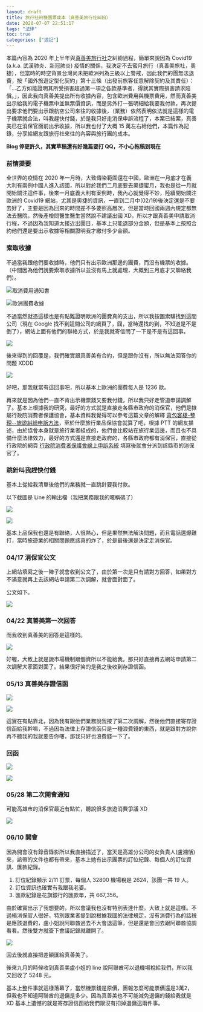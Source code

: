 ```yaml
---
layout: draft
title: 旅行社飛機團票成本（真善美旅行社糾紛）
date: 2020-07-07 22:51:17
tags: "法律"
toc: true
categories: ["遊記"]
---
```


本篇內容為 2020 年上半年與[真善美旅行社](http://musictravel.tw/?action=index)之糾紛過程，簡單來說因為 Covid19 (a.k.a. 武漢肺炎、新冠肺炎) 疫情的關係，我決定不去蜜月旅行（真善美旅社，奧捷），但當時的時空背景台灣尚未把歐洲列為三級以上警戒，因此我們的團無法退費，按「國外旅遊定型化契約」第十三條（出發前旅客任意解除契約及其責任）：「...乙方如能證明其所受損害超過第一項之各款基準者，得就其實際損害請求賠償。」，因此我向真善美提出所有收據內容，包含歐洲費用與機票費用，然而真善美出示給我的電子機票中並無票價資訊，而是另外打一張明細給我要我付款，再次提出要求他們要出示跟航空公司來往的收據後，（業務）依然表明依法就是這樣的電子機票就合法，叫我趕快付錢，於是我只好走消保申訴流程了，本案已結案，真善美已在消保官面前出示收據，所以我也付了大概 15 萬左右給他們，本篇作為記錄，分享給網友跟旅行社來往的內容與旅行團的成本。

**Blog 停更許久，其實草稿還有好幾篇要打 QQ，不小心拖稿到現在**

<!--more-->

### 前情提要

全世界的疫情在 2020 年一月時，大致傳染範圍還在中國，歐洲在一月底才在義大利有兩例中國人進入該國，所以對於我們二月底要去奧捷蜜月，我也是從一月就開始關注這件事，後來一月底義大利有案例時，我內心就覺得不妙，陸續開始關注歐洲的 Covid19 網站，尤其是奧捷的資訊，一直到二月中(02/19)後決定還是不要去好了，主要是因為回來的時間差不多要照高層次，但是當時回國兩週內規定都無法去醫院，然後產檢問醫生醫生當然說不建議出國 XD，所以才跟真善美申請取消行程，不過因為我知道太接近出團日，基本上只能退部分金額，但是基本上按照合約他們還是要出示收據等相關證明我才繳付多少金額。

### 索取收據

不過當我跟他們要收據時，他們只有出示歐洲那邊的團費，而沒有機票的收據。（中間因為他們說要索取收據所以並沒有馬上就處理，大概到三月底才又聯絡我們）。

![取消費用通知書](https://lh3.googleusercontent.com/lbPeTYbOCBrRFl8zUixR74ZRTMa_P4YHHF-TcCvizDQvNmU20fA0AFZPd1t1raFF4wGn6HkPXO2uWMAJans=w1024-no-tmp.jpg)


![歐洲團費收據](https://lh3.googleusercontent.com/sp0KAbogxxtfV264fqsIwpfozy8lN8U7LiuvYrZZvrYHUdkEw4ozZl1XcLDoifj73WCRAsstpf5S1NMytBo=w1024-no-tmp.jpg)

不過當然就憑這樣也是有點難證明歐洲的團費真的支出，所以我按圖索驥找到這間公司（現在 Google 找不到這間公司的網頁了，囧，當時還找的到，不知道是不是倒了），網站上面有他們的聯絡方式，於是我就寄信問了一下是不是有這回事。

![](https://lh3.googleusercontent.com/rJcpeylXoJePovhrFaki7z1M8LJBpy0EJlVlgQrHxOqFkXI2MAgX1VVufR1xfsDJgLK-uAHILta0_8QwdRE=w1024-no-tmp.jpg)


後來得到的回覆是，我們確實跟真善美有合約，但是跟你沒有，所以無法回答你的問題 XDDD

![](https://lh3.googleusercontent.com/iE22t37hnGYI4191ZMaNNa3VcwQOjMvG-OsjaOjPTb9olQ8VUuHW2Cr5dyk0d8owbHfhvD8yJNn__LMe1R4=w1024-no-tmp.jpg)

好吧，那我就當有這回事吧，所以基本上歐洲的團費每人是 1236 歐。

再來就是因為他們一直不肯出示機票錢又要我付錢，所以我只好走管道申請調解了。基本上根據我的研究，最好的方式就是直接走各縣市政府的消保官，他們是隸屬行政院消費者保護協會，基本資料我覺得可以參考這篇文章的解釋 [背包客棧-整理--旅遊糾紛申訴方法](https://www.backpackers.com.tw/forum/archive/index.php/t-644863.html)，至於什麼旅行業品保協會就算了吧，根據 PTT 的網友描述，由於協會本身就是旅行業者組成的，他們會比較站在旅行業這邊，而且也不具備什麼法律效力，最好的方式還是直接走政府的，各縣市政府都有消保官，直接從行政院的網頁 [行政院消費者保護會線上申訴系統](https://appeal.cpc.ey.gov.tw/WWW/Default.aspx) 填寫後就會分派到該縣市的消保官了。

### 跳針叫我趕快付錢

基本上從給我清單後他們的業務就一直跳針要我付款。

以下截圖是 Line 的輸出檔（我把業務跟我的暱稱碼了）

![](https://lh3.googleusercontent.com/rx36e-TGl8gTg5XE15mqAcQCKmDR3c1eTooMdN_hZMwwyDi8WyQ4bvbKTmf-NhfGpBaEFXo8RvH1D3U6PrQ=w1024-no-tmp.jpg)

![](https://lh3.googleusercontent.com/qgxmGLyZBwuZMA9mn6HZazDNp68A0dpDrUYApdALHpeDU1BIvMCwvi0qdSpdSp8UlrNNfKsL1iIYzevwPbw=w1024-no-tmp.jpg)

基本上品保我也還是有聯絡，人很熱心，但是果然無法解決問題，而且電話還爆難打，當時旅遊業的相關問題應該真的炸了，於是最後還是決定走消保官。

### 04/17 消保官公文

上網站填寫之後一陣子就會收到公文了，由於第一次是只有請對方回答，如果對方不滿意就再上去該網站申請第二次調解，就會面對面了。

公文如下。

![](https://lh3.googleusercontent.com/oImG3vOYVfwWagRjuJ3XDsEfn-YuhL4t8Wej6DFLkuA7178vNvGK9hGAxCW-uRC_sthliwq1Lv5tIsCEfdA=w1024-no-tmp.jpg)

### 04/22 真善美第一次回答

而我收到真善美的回答是這樣的。

![](https://lh3.googleusercontent.com/dVwfrd68fObC5P2mBSg4LczSKDo54MOwfd0l5dZ4oeYSa8iTVTE_zBWhGzLIFOqUQCCNmWBN56dL0WSfkbY=w1024-no-tmp.jpg)

好喔，大致上就是說市場機制跟個資所以不能給我。那只好直接再去網站申請第二次調解大家面對面了。結果很好笑的是我之後收到存證信函。

### 05/13 真善美存證信函

![](https://lh3.googleusercontent.com/6Af2yb7sMZSwQFg3YUJ-1xupfRElnwvKrzFWDUNhUnL7rQrdz72GMDYfdeDvvwgiMzFmtNINo1zd5V3e0Gs=w1024-no-tmp.jpg)

![](https://lh3.googleusercontent.com/H4XhA2_6rDeVGfjyqAJZ3Pw3ADq80GhWWXo1G5S_kJfY2R_gEEFruCd-Pp5XSrjFOQbA0sgs4E2XVEjkHqk=w1024-no-tmp.jpg)

這實在有點靠北，因為我有跟他們業務說我按了第二次調解，然後他們直接寄存證信函給我幹嘛，不過因為法律上存證信函只是一種浪費錢的東西，就是跟對方說你再不聽我的我就要告你嘍，那我只好也浪費錢一下了。

### 回函

![](https://lh3.googleusercontent.com/AzltSZJIBveYhGc_XWynFqd8SAbLBj0yLnMqXhUDPKWHuY0OL29k52kf5S9pQam0yH9Siud5CkipiOqCLn4=w1024-no-tmp.jpg)

![](https://lh3.googleusercontent.com/azktvn0g-qN-1MrKpSJSyRrPIpLpYypC_-spC4ui506LGHS68WvqZNepYGMwJRc061uc_v_k-b1oMG3sm44=w1024-no-tmp.jpg)

### 05/28 第二次開會通知

可能高雄市的消保官最近有點忙，聽說很多旅遊消費爭議 XD

![](https://lh3.googleusercontent.com/KVqzAWLxvh1CYSdLkY2tfcJKY5pY3lnU51ptWkyKvRDBPszEmJ4PfTRx0bOezjUIyF-w4oIIH7HpsWddjoU=w1024-no-tmp.jpg)

### 06/10 開會

因為開會沒有錄音錄影所以我直接描述了，當天是高雄分公司的女負責人(盧湘恬)來，該帶的文件也都有帶來，基本上她有出示團票的訂位紀錄、每個人的訂位資訊、匯款紀錄。

1. 訂位紀錄顯示 2/11 訂票，每個人 32800 機場稅是 2624，該團一共 19 人。
2. 訂位資訊也確實有我跟我老婆。
3. 匯款紀錄是花旗銀行的匯款單，共 667,356。

由於確實出示了我想要的，所以會議我也沒有特別表達什麼。大致上就是這樣。不過楊消保官人很好，特別跟業者提到說根據我國的法律規定，沒有消費行為的話税是應該退費的，盧小姐說阿聯酋過去不大會退這筆，但是還是會回去跟阿聯酋協調看看。然後雙方就簽下會議記錄就離開了。

![](https://lh3.googleusercontent.com/XAaCk_MsSQ95lCr5hv82kJABE5ZMLDNiJ5l3MOuhKqlmVqNEFdPZ3H0cGFWJuGxxFrsv5MNt0zn_KA_ixEU=w1024-no-tmp.jpg)

回去後就直接把差額匯給真善美了。

後來九月的時候收到真善美盧小姐的 line 說阿聯酋可以退機場稅給我們，所以我又回收了 5248 元。

基本上整件事就這樣落幕了，當然機票錢是原價，團報怎麼可能票價還是3萬2，但我也不知道阿聯酋的退傭是多少。因為真善美也不可能減免退傭的錢給我就是 XD 基本上遺憾的就是寄存證信函給我們跟沒有扣掉退傭這兩件事。